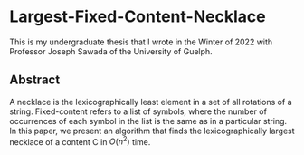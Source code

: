 # Largest-Fixed-Content-Necklace

This is my undergraduate thesis that I wrote in the Winter of 2022 with Professor Joseph Sawada of the University of Guelph.

## Abstract
A necklace is the lexicographically least element in a set of all rotations of a string. Fixed-content refers to a list of symbols, where the number of occurrences of each symbol in the list is the same as in a particular string. In this paper, we present an algorithm that finds the lexicographically largest necklace of a content C in $O(n^2)$ time.

